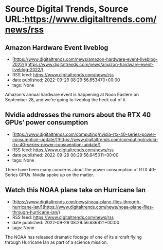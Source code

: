 # Source Digital Trends, Source URL:https://www.digitaltrends.com/news/rss

## Amazon Hardware Event liveblog
 - [https://www.digitaltrends.com/news/amazon-hardware-event-liveblog-2022/](https://www.digitaltrends.com/news/amazon-hardware-event-liveblog-2022/)
 - RSS feed: https://www.digitaltrends.com/news/rss
 - date published: 2022-09-29 08:29:56.653470+00:00
 - tags: None

Amazon's annual hardware event is happening at Noon Eastern on September 28, and we're going to liveblog the heck out of it.

## Nvidia addresses the rumors about the RTX 40 GPUs’ power consumption
 - [https://www.digitaltrends.com/computing/nvidia-rtx-40-series-power-consumption-update/](https://www.digitaltrends.com/computing/nvidia-rtx-40-series-power-consumption-update/)
 - RSS feed: https://www.digitaltrends.com/news/rss
 - date published: 2022-09-29 08:29:56.645011+00:00
 - tags: None

There have been many concerns about the power consumption of RTX 40-Series GPUs. Nvidia spoke up on the matter.

## Watch this NOAA plane take on Hurricane Ian
 - [https://www.digitaltrends.com/news/noaa-plane-flies-through-hurricane-ian/](https://www.digitaltrends.com/news/noaa-plane-flies-through-hurricane-ian/)
 - RSS feed: https://www.digitaltrends.com/news/rss
 - date published: 2022-09-29 08:29:56.636821+00:00
 - tags: None

The NOAA has released dramatic footage of one of its aircraft flying through Hurricane Ian as part of a science mission.
